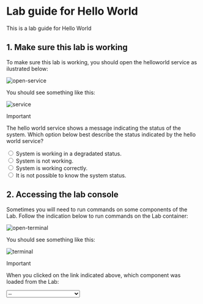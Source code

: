 # Lab guide for Hello World

This is a lab guide for Hello World

## 1. Make sure this lab is working

To make sure this lab is working, you should open the helloworld service as ilustrated below:

![open-service](https://raw.githubusercontent.com/hackinsdn/labs/refs/heads/lab_helloworld/lab00-helloworld/images/helloworld-open-service.png)

You should see something like this:

![service](https://raw.githubusercontent.com/hackinsdn/labs/refs/heads/lab_helloworld/lab00-helloworld/images/helloworld-service.png)

> [!IMPORTANT]  
> The hello world service shows a message indicating the status of the system. Which option below best describe the status indicated by the hello world service?
>
> <input type="radio" name="answer_helloworld_q1" id="id1" value="system-degradated" /> <label for="id1">System is working in a degradated status.</label><br>
> <input type="radio" name="answer_helloworld_q1" id="id2" value="system-not-working" /> <label for="id2">System is not working.</label><br>
> <input type="radio" name="answer_helloworld_q1" id="id3" value="system-working" /> <label for="id3">System is working correctly.</label><br>
> <input type="radio" name="answer_helloworld_q1" id="id4" value="system-unknow" /> <label for="id4">It is not possible to know the system status.</label><br>

## 2. Accessing the lab console

Sometimes you will need to run commands on some components of the Lab. Follow the indication below to run commands on the Lab container:

![open-terminal](https://raw.githubusercontent.com/hackinsdn/labs/refs/heads/lab_helloworld/lab00-helloworld/images/helloworld-open-term.png)

You should see something like this:

![terminal](https://raw.githubusercontent.com/hackinsdn/labs/refs/heads/lab_helloworld/lab00-helloworld/images/helloworld-terminal.png)

> [!IMPORTANT]  
> When you clicked on the link indicated above, which component was loaded from the Lab:
>
> <select name="answer_helloworld_q2">
>  <option value="">--</option>
>  <option>The Kubernetes cluster</option>
>  <option>The terminal of the container</option>
>  <option>Nothing was opened</option>
>  <option>All options are correct</option>
> </select>
